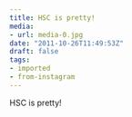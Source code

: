 ```yaml
---
title: HSC is pretty!
media:
- url: media-0.jpg
date: "2011-10-26T11:49:53Z"
draft: false
tags:
- imported
- from-instagram
---
```

HSC is pretty\!
